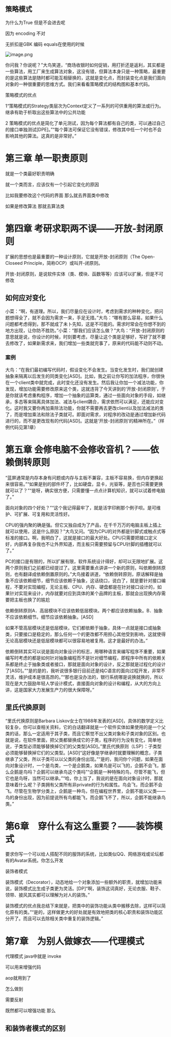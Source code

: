 ## 策略模式

为什么为True 但是不会进去呢

因为 encoding 不对

无折扣是GBK 编码  equals在使用的时候

![image.png](./assets/1700493010630-image.png)

你问我？你说呢？”大鸟笑道，“商场收银时如何促销，用打折还是返利，其实都是一些算法，用工厂来生成算法对象，这没有错，但算法本身只是一种策略，最重要的是这些算法是随时都可能互相替换的，这就是变化点，而封装变化点是我们面向对象的一种很重要的思维方式。我们来看看策略模式的结构图和基本代码。

策略模式的优点

1“策略模式的Strategy类层次为Context定义了一系列的可供重用的算法或行为。继承有助于析取出这些算法中的公共功能

2 策略模式的优点是简化了单元测试，因为每个算法都有自己的类，可以通过自己的接口单独测试[DPE]。”“每个算法可保证它没有错误，修改其中任一个时也不会影响其他的算法。这真的是非常好。”

# 第三章 单一职责原则

就是一个类最好职责明确

就一个类而言，应该仅有一个引起它变化的原因

比如我要修改这个代码的界面 那么就去界面类中修改

如果是修改算法 那就去算法类

# 第四章 考研求职两不误——开放-封闭原则

扩展的思想也是最重要的一种设计原则，它就是开放-封闭原则（The Open-Closeed Principle，简称OCP）或叫开-闭原则。

开放-封闭原则，是说软件实体（类、模块、函数等等）应该可以扩展，但是不可修改

## 如何应对变化

小菜：“啊，有道理。所以，我们尽量应在设计时，考虑到需求的种种变化，把问题想得全了，就不会因为需求一来，手足无措。”大鸟：“哪有那么容易，如果什么问题都考虑得到，那不就成了未卜先知，这是不可能的。需求时常会在你想不到的地方出现，让你防不胜防。”小菜：“那我们应该怎么做？”大鸟：“开放-封闭原则的意思就是说，你设计的时候，时刻要考虑，尽量让这个类是足够好，写好了就不要去修改了，如果新需求来，我们增加一些类就完事了，原来的代码能不动则不动。

### 案例

大鸟：“在我们最初编写代码时，假设变化不会发生。当变化发生时，我们就创建抽象来隔离以后发生的同类变化[ASD]。比如，我之前让你写的加法程序，你很快在一个client类中就完成，此时变化还没有发生。然后我让你加一个减法功能，你发现，增加功能需要修改原来这个类，这就违背了今天讲到的‘开放-封闭原则’，于是你就该考虑重构程序，增加一个抽象的运算类，通过一些面向对象的手段，如继承，多态等来隔离具体加法、减法与client耦合，需求依然可以满足，还能应对变化。这时我又要你再加乘除法功能，你就不需要再去更改client以及加法减法的类了，而是增加乘法和除法子类就可。即面对需求，对程序的改动是通过增加新代码进行的，而不是更改现有的代码[ASD]。这就是‘开放-封闭原则’的精神所在。”（样例代码见第1章）

# 第五章 会修电脑不会修收音机？——依赖倒转原则

“蓝屏通常是内存本身有问题或内存与主板不兼容，主板不容易换，但内存更换起来很容易。”“如果是别的部件坏了，比如硬盘，显卡，光驱等，是否也只需要更换就可以了？”“是呀，确实很方便，只需要懂一点点计算机知识，就可以试着修电脑了。”

面向对象的四个好处？”“这个我记得最牢了，就是活字印刷那个例子呗。是可维护、可扩展、可复用和灵活性好。

CPU的强内聚的确是强。但它又独自成为了产品，在千千万万的电脑主板上插上就可以使用，这是什么原因？”大鸟又问。“因为CPU的对外都是针脚式或触点式等标准的接口。啊，我明白了，这就是接口的最大好处。CPU只需要把接口定义好，内部再复杂我也不让外界知道，而主板只需要预留与CPU针脚的插槽就可以了。”

PC的接口是有限的，所以扩展有限，软件系统设计得好，却可以无限地扩展。这两个原则我们之前都已经提过了。这里需要重点讲讲一个新的原则，叫依赖倒转原则，也有翻译成依赖倒置原则的。”大鸟接着讲道，“依赖倒转原则，原话解释是抽象不应该依赖细节，细节应该依赖于抽象，这话绕口，说白了，就是要针对接口编程，不要对实现编程，无论主板、CPU、内存、硬盘都是在针对接口设计的，如果针对实现来设计，内存就要对应到具体的某个品牌的主板，那就会出现换内存需要把主板也换了的尴尬

依赖倒转原则A．高层模块不应该依赖低层模块。两个都应该依赖抽象。B．抽象不应该依赖细节。细节应该依赖抽象。[ASD]

如果不管高层模块还是低层模块，它们都依赖于抽象，具体一点就是接口或抽象类，只要接口是稳定的，那么任何一个的更改都不用担心其他受到影响，这就使得无论高层模块还是低层模块都可以很容易地被复用。这才是最好的办法。”

依赖倒转其实可以说是面向对象设计的标志，用哪种语言来编写程序不重要，如果编写时考虑的都是如何针对抽象编程而不是针对细节编程，即程序中所有的依赖关系都是终止于抽象类或者接口，那就是面向对象的设计，反之那就是过程化的设计了[ASD]。”“是的是的，我听说很多银行目前还是纯C语言的面向过程开发，非常不灵活，维护成本是很高昂的。”“那也是没办法的，银行系统哪是说换就换的，所以现在是大力鼓励年轻人学设计模式，直接面向对象的设计和编程，从大的方向上讲，这是国家大力发展生产力的很大保障呀。”

## 里氏代换原则

“里氏代换原则是Barbara Liskov女士在1988年发表的[ASD]，具体的数学定义比较复杂，你可以查相关资料，它的白话翻译就是一个软件实体如果使用的是一个父类的话，那么一定适用于其子类，而且它察觉不出父类对象和子类对象的区别。也就是说，在软件里面，把父类都替换成它的子类，程序的行为没有变化，简单地说，子类型必须能够替换掉它们的父类型[ASD]。”里氏代换原则（LSP）：子类型必须能够替换掉它们的父类型。[ASD]“这好像是学继承时就要理解的概念，子类继承了父类，所以子类可以以父类的身份出现。”“是的，我问你个问题，如果在面向对象设计时，一个是鸟类，一个是企鹅类，如果鸟是可以飞的，企鹅不会飞，那么企鹅是鸟吗？企鹅可以继承鸟这个类吗”“企鹅是一种特殊的鸟，尽管不能飞，但它也是鸟呀，当然可以继承。”“哈，你上当了，我说的是在面向对象设计时，那就意味着什么呢？子类拥有父类所有非private的行为和属性。鸟会飞，而企鹅不会飞。尽管在生物学分类上，企鹅是一种鸟，但在编程世界里，企鹅不能以父类——鸟的身份出现，因为前提说所有鸟都能飞，而企鹅飞不了，所以，企鹅不能继承鸟类。”

# 第6章　穿什么有这么重要？——装饰模式

要求你写一个可以给人搭配不同的服饰的系统，比如类似QQ、网络游戏或论坛都有的Avatar系统。你怎么开发

装饰者模式

装饰模式（Decorator），动态地给一个对象添加一些额外的职责，就增加功能来说，装饰模式比生成子类更为灵活。[DP]“啊，装饰这词真好，无论衣服、鞋子、领带、披风其实都可以理解为对人的装饰。”

装饰模式的优点我总结下来就是，把类中的装饰功能从类中搬移去除，这样可以简化原有的类。”“是的，这样做更大的好处就是有效地把类的核心职责和装饰功能区分开了。而且可以去除相关类中重复的装饰逻辑。”


# 第7章　为别人做嫁衣——代理模式

代理模式   java中就是 invoke

可以用来增强代码

aop就用到了


怎么做到

需要反射

既然都可以增强功能  那么

## 和装饰者模式的区别
